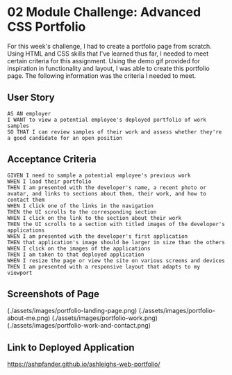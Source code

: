 # 02 Module Challenge: Advanced CSS Portfolio

For this week's challenge, I had to create a portfolio page from scratch. Using HTML and CSS skills that I've learned thus far, I needed to meet certain criteria for this assignment. Using the demo gif provided for inspiration in functionality and layout, I was able to create this portfolio page. The following information was the criteria I needed to meet.

## User Story

```
AS AN employer
I WANT to view a potential employee's deployed portfolio of work samples
SO THAT I can review samples of their work and assess whether they're a good candidate for an open position
```

## Acceptance Criteria

```
GIVEN I need to sample a potential employee's previous work
WHEN I load their portfolio
THEN I am presented with the developer's name, a recent photo or avatar, and links to sections about them, their work, and how to contact them
WHEN I click one of the links in the navigation
THEN the UI scrolls to the corresponding section
WHEN I click on the link to the section about their work
THEN the UI scrolls to a section with titled images of the developer's applications
WHEN I am presented with the developer's first application
THEN that application's image should be larger in size than the others
WHEN I click on the images of the applications
THEN I am taken to that deployed application
WHEN I resize the page or view the site on various screens and devices
THEN I am presented with a responsive layout that adapts to my viewport
```

## Screenshots of Page

(./assets/images/portfolio-landing-page.png)
(./assets/images/portfolio-about-me.png)
(./assets/images/portfolio-work.png)
(./assets/images/portfolio-work-and-contact.png)

## Link to Deployed Application

https://ashpfander.github.io/ashleighs-web-portfolio/